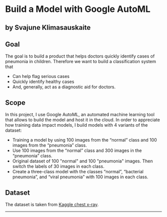 # Build a Model with Google AutoML
## by Svajune Klimasauskaite


## Goal

The goal is to build a product that helps doctors quickly identify cases of pneumonia in children. Therefore we want to build a classification system that
* Can help flag serious cases
* Quickly identify healthy cases
* And, generally, act as a diagnostic aid for doctors.

## Scope

In this project, I use Google AutoML, an automated machine learning tool that allows to build the model and host it in the cloud. In order to appreciate how training data impact models, I build models with 4 variants of the dataset:
* Training a model by using 100 images from the “normal” class and 100 images from the “pneumonia” class. 
* Use 100 images from the “normal” class and 300 images in the “pneumonia” class. 
* Original dataset of 100 "normal" and 100 "pneumonia" images. Then switch the labels of 30 images in each class. 
* Create a three-class model with the classes “normal”, “bacterial pneumonia”, and “viral pneumonia” with 100 images in each class.  

## Dataset

The dataset is taken from [Kaggle chest x-ray](https://www.kaggle.com/paultimothymooney/chest-xray-pneumonia).

----------

